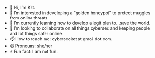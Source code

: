- 👋 Hi, I’m Kat.
- 👀 I’m interested in developing a "golden honeypot" to protect muggles from online threats.
- 🌱 I’m currently learning how to develop a legit plan to...save the world.
- 💞️ I’m looking to collaborate on all things cybersec and keeping people and Iot things safer online.
- 📫 How to reach me: cyberseckat at gmail dot com.
- 😄 Pronouns: she/her
- ⚡ Fun fact: I am not fun.

<!---
CyberSecKat/CyberSecKat is a ✨ special ✨ repository because its `README.md` (this file) appears on your GitHub profile.
You can click the Preview link to take a look at your changes.
--->
